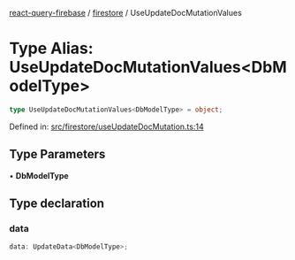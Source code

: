 [react-query-firebase](../../modules.md) / [firestore](../index.md) / UseUpdateDocMutationValues

# Type Alias: UseUpdateDocMutationValues\<DbModelType\>

```ts
type UseUpdateDocMutationValues<DbModelType> = object;
```

Defined in: [src/firestore/useUpdateDocMutation.ts:14](https://github.com/vpishuk/react-query-firebase/blob/7fbf9b6c8d5aecd24bcbf362edabf19ee5b1c72c/src/firestore/useUpdateDocMutation.ts#L14)

## Type Parameters

• **DbModelType**

## Type declaration

### data

```ts
data: UpdateData<DbModelType>;
```
